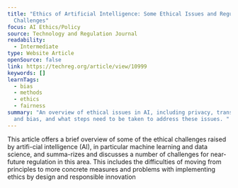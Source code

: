 ```yaml
---
title: "Ethics of Artificial Intelligence: Some Ethical Issues and Regulatory
  Challenges"
focus: AI Ethics/Policy
source: Technology and Regulation Journal
readability:
  - Intermediate
type: Website Article
openSource: false
link: https://techreg.org/article/view/10999
keywords: []
learnTags:
  - bias
  - methods
  - ethics
  - fairness
summary: "An overview of ethical issues in AI, including privacy, transparency
  and bias, and what steps need to be taken to address these issues. "
---
```

This article offers a brief overview of some of the ethical challenges raised by artifi-cial intelligence (AI), in particular machine learning and data science, and summa-rizes and discusses a number of challenges for near-future regulation in this area. This includes the difficulties of moving from principles to more concrete measures and problems with implementing ethics by design and responsible innovation
